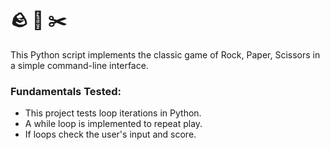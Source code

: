 # 🪨 📄 ✂️

This Python script implements the classic game of Rock, Paper, Scissors in a simple command-line interface.

### Fundamentals Tested:
- This project tests loop iterations in Python. 
- A while loop is implemented to repeat play.
- If loops check the user's input and score.



